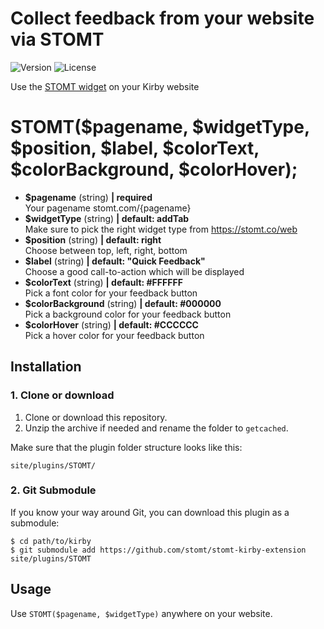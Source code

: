 # Collect feedback from your website via STOMT
![Version](https://img.shields.io/badge/version-1.0.0-green.svg)
![License](https://img.shields.io/badge/license-MIT-green.svg)

Use the [STOMT widget](https://stomt.co/web) on your Kirby website

# STOMT($pagename, $widgetType, $position, $label, $colorText, $colorBackground, $colorHover);



- **$pagename** (string) **| required**   
  Your pagename stomt.com/{pagename}   
- **$widgetType** (string) **| default: addTab**  
  Make sure to pick the right widget type from https://stomt.co/web
- **$position** (string) **| default: right**  
  Choose between top, left, right, bottom  
- **$label** (string)  **| default: "Quick Feedback"**  
  Choose a good call-to-action which will be displayed 
- **$colorText** (string) **| default: #FFFFFF**  
  Pick a font color for your feedback button  
- **$colorBackground** (string) **| default: #000000**  
  Pick a background color for your feedback button 
- **$colorHover** (string) **| default: #CCCCCC**  
  Pick a hover color for your feedback button 

## Installation

### 1. Clone or download

1. Clone or download this repository.
2. Unzip the archive if needed and rename the folder to `getcached`.

Make sure that the plugin folder structure looks like this:

```
site/plugins/STOMT/
```

### 2. Git Submodule

If you know your way around Git, you can download this plugin as a submodule:

```
$ cd path/to/kirby
$ git submodule add https://github.com/stomt/stomt-kirby-extension site/plugins/STOMT
```

## Usage

Use `STOMT($pagename, $widgetType)` anywhere on your website.
